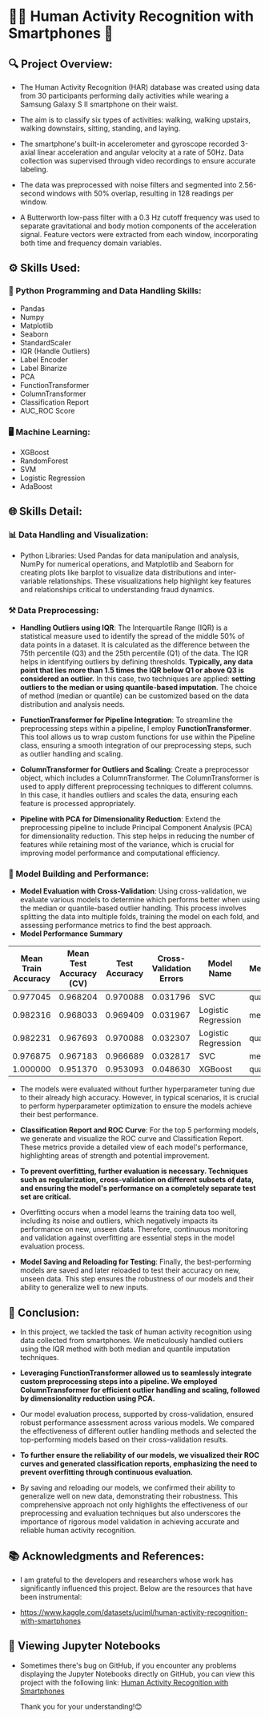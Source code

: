 # 🏃‍♂️ Human Activity Recognition with Smartphones 📱

## 🔍 Project Overview:
* The Human Activity Recognition (HAR) database was created using data from 30 participants performing daily activities while wearing a Samsung Galaxy S II smartphone on their waist.

* The aim is to classify six types of activities: walking, walking upstairs, walking downstairs, sitting, standing, and laying.

* The smartphone's built-in accelerometer and gyroscope recorded 3-axial linear acceleration and angular velocity at a rate of 50Hz. Data collection was supervised through video recordings to ensure accurate labeling.

* The data was preprocessed with noise filters and segmented into 2.56-second windows with 50% overlap, resulting in 128 readings per window.

* A Butterworth low-pass filter with a 0.3 Hz cutoff frequency was used to separate gravitational and body motion components of the acceleration signal. Feature vectors were extracted from each window, incorporating both time and frequency domain variables.

## ⚙️ Skills Used:
### 🐍 Python Programming and Data Handling Skills:
* Pandas
* Numpy
* Matplotlib
* Seaborn
* StandardScaler
* IQR (Handle Outliers)
* Label Encoder
* Label Binarize
* PCA
* FunctionTransformer
* ColumnTransformer
* Classification Report
* AUC_ROC Score
### 🖥️ Machine Learning:
* XGBoost 
* RandomForest
* SVM
* Logistic Regression
* AdaBoost

## 🌐 Skills Detail:
### 📊 Data Handling and Visualization:
* Python Libraries: Used Pandas for data manipulation and analysis, NumPy for numerical operations, and Matplotlib and Seaborn for creating  plots like barplot to visualize data distributions and inter-variable relationships. These visualizations help highlight key features and relationships critical to understanding fraud dynamics.

### ⚒️ Data Preprocessing:
* **Handling Outliers using IQR**: The Interquartile Range (IQR) is a statistical measure used to identify the spread of the middle 50% of data points in a dataset. It is calculated as the difference between the 75th percentile (Q3) and the 25th percentile (Q1) of the data. The IQR helps in identifying outliers by defining thresholds. **Typically, any data point that lies more than 1.5 times the IQR below Q1 or above Q3 is considered an outlier.** In this case, two techniques are applied: **setting outliers to the median or using quantile-based imputation**. The choice of method (median or quantile) can be customized based on the data distribution and analysis needs.

* **FunctionTransformer for Pipeline Integration**: To streamline the preprocessing steps within a pipeline, I employ **FunctionTransformer**. This tool allows us to wrap custom functions for use within the Pipeline class, ensuring a smooth integration of our preprocessing steps, such as outlier handling and scaling.

* **ColumnTransformer for Outliers and Scaling**: Create a preprocessor object, which includes a ColumnTransformer. The ColumnTransformer is used to apply different preprocessing techniques to different columns. In this case, it handles outliers and scales the data, ensuring each feature is processed appropriately.

* **Pipeline with PCA for Dimensionality Reduction**: Extend the preprocessing pipeline to include Principal Component Analysis (PCA) for dimensionality reduction. This step helps in reducing the number of features while retaining most of the variance, which is crucial for improving model performance and computational efficiency.

### 🤖 Model Building and Performance:
* **Model Evaluation with Cross-Validation**: Using cross-validation, we evaluate various models to determine which performs better when using the median or quantile-based outlier handling. This process involves splitting the data into multiple folds, training the model on each fold, and assessing performance metrics to find the best approach.
* **Model Performance Summary**
  
| Mean Train Accuracy | Mean Test Accuracy (CV) | Test Accuracy | Cross-Validation Errors | Model Name           | Method  |
|---------------------|-------------------------|---------------|-------------------------|----------------------|---------|
| 0.977045            | 0.968204                | 0.970088      | 0.031796                | SVC                  | quantile|
| 0.982316            | 0.968033                | 0.969409      | 0.031967                | Logistic Regression  | median  |
| 0.982231            | 0.967693                | 0.970088      | 0.032307                | Logistic Regression  | quantile|
| 0.976875            | 0.967183                | 0.966689      | 0.032817                | SVC                  | median  |
| 1.000000            | 0.951370                | 0.953093      | 0.048630                | XGBoost              | quantile|

* The models were evaluated without further hyperparameter tuning due to their already high accuracy. However, in typical scenarios, it is crucial to perform hyperparameter optimization to ensure the models achieve their best performance.

* **Classification Report and ROC Curve**: For the top 5 performing models, we generate and visualize the ROC curve and Classification Report. These metrics provide a detailed view of each model's performance, highlighting areas of strength and potential improvement.

* **To prevent overfitting, further evaluation is necessary. Techniques such as regularization, cross-validation on different subsets of data, and ensuring the model's performance on a completely separate test set are critical.**

* Overfitting occurs when a model learns the training data too well, including its noise and outliers, which negatively impacts its performance on new, unseen data. Therefore, continuous monitoring and validation against overfitting are essential steps in the model evaluation process.

* **Model Saving and Reloading for Testing**: Finally, the best-performing models are saved and later reloaded to test their accuracy on new, unseen data. This step ensures the robustness of our models and their ability to generalize well to new inputs.

## 📜 Conclusion:
* In this project, we tackled the task of human activity recognition using data collected from smartphones. We meticulously handled outliers using the IQR method with both median and quantile imputation techniques.

*  **Leveraging FunctionTransformer allowed us to seamlessly integrate custom preprocessing steps into a pipeline. We employed ColumnTransformer for efficient outlier handling and scaling, followed by dimensionality reduction using PCA.**

* Our model evaluation process, supported by cross-validation, ensured robust performance assessment across various models. We compared the effectiveness of different outlier handling methods and selected the top-performing models based on their cross-validation results.

* **To further ensure the reliability of our models, we visualized their ROC curves and generated classification reports, emphasizing the need to prevent overfitting through continuous evaluation.**

* By saving and reloading our models, we confirmed their ability to generalize well on new data, demonstrating their robustness. This comprehensive approach not only highlights the effectiveness of our preprocessing and evaluation techniques but also underscores the importance of rigorous model validation in achieving accurate and reliable human activity recognition.

## 📚 Acknowledgments and References:
* I am grateful to the developers and researchers whose work has significantly influenced this project. Below are the resources that have been instrumental:

* https://www.kaggle.com/datasets/uciml/human-activity-recognition-with-smartphones

## 📄 Viewing Jupyter Notebooks
* Sometimes there's bug on GitHub, if you encounter any problems displaying the Jupyter Notebooks directly on GitHub, you can view this project with the following link:
  [Human Activity Recognition with Smartphones](https://nbviewer.org/github/Eric-Chung-0511/Learning-Record/blob/main/Data%20Science%20Projects/Human%20Activity%20Recognition%20with%20Smartphones/Human%20Activity%20Recognition%20with%20Smartphones%20_Eric.ipynb)

  Thank you for your understanding!😊


  
